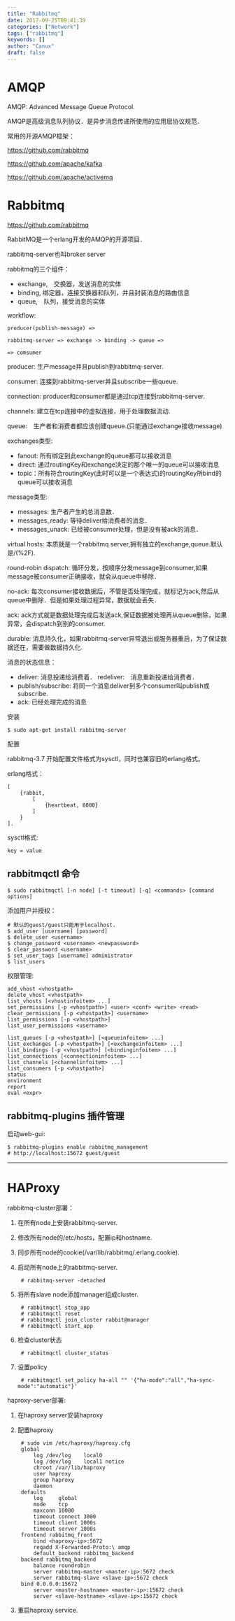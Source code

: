 ```yaml
---
title: "Rabbitmq"
date: 2017-09-25T09:41:39
categories: ["Network"]
tags: ["rabbitmq"]
keywords: []
author: "Canux"
draft: false
---
```


# AMQP

AMQP: Advanced Message Queue Protocol.

AMQP是高级消息队列协议．是异步消息传递所使用的应用层协议规范．

常用的开源AMQP框架：

<https://github.com/rabbitmq>

<https://github.com/apache/kafka>

<https://github.com/apache/activemq>

# Rabbitmq

<https://github.com/rabbitmq>

RabbitMQ是一个erlang开发的AMQP的开源项目．

rabbitmq-server也叫broker server

rabbitmq的三个组件：

* exchange,　交换器，发送消息的实体
* binding, 绑定器，连接交换器和队列，并且封装消息的路由信息
* queue,　队列，接受消息的实体

workflow:

    producer(publish-message) =>

    rabbitmq-server => exchange -> binding -> queue =>

    => comsumer

producer: 生产message并且publish到rabbitmq-server.

consumer: 连接到rabbitmq-server并且subscribe一些queue.

connection: producer和consumer都是通过tcp连接到rabbitmq-server.

channels: 建立在tcp连接中的虚拟连接，用于处理数据流动.

queue:　生产者和消费者都应该创建queue.(只能通过exchange接收message)

exchanges类型:

* fanout: 所有绑定到此exchange的queue都可以接收消息
* direct: 通过routingKey和exchange决定的那个唯一的queue可以接收消息
* topic：所有符合routingKey(此时可以是一个表达式)的routingKey所bind的queue可以接收消息

message类型:

* messages: 生产者产生的总消息数．
* messages_ready: 等待deliver给消费者的消息．
* messages_unack: 已经被consumer处理，但是没有被ack的消息．

virtual hosts: 本质就是一个rabbitmq server,拥有独立的exchange,queue.默认是/(%2F).

round-robin dispatch: 循环分发，按顺序分发message到consumer,如果message被consumer正确接收，就会从queue中移除．

no-ack: 每次consumer接收数据后，不管是否处理完成，就标记为ack,然后从queue中删除．但是如果处理过程异常，数据就会丢失．

ack: ack方式就是数据处理完成后发送ack,保证数据被处理再从queue删除，如果异常，会dispatch到别的consumer.

durable: 消息持久化，如果rabbitmq-server异常退出或服务器重启，为了保证数据还在，需要做数据持久化.

消息的状态信息：

* deliver: 消息投递给消费着．
  redeliver:　消息重新投递给消费者．
* publish/subscribe: 将同一个消息deliver到多个consumer叫publish或subscribe.
* ack: 已经处理完成的消息

安装

    $ sudo apt-get install rabbitmq-server

配置

rabbitmq-3.7 开始配置文件格式为sysctl，同时也兼容旧的erlang格式。

erlang格式：

    [
        {rabbit,
            [
                {heartbeat, 8000}
            ]
        }
    ].

sysctl格式:

    key = value

## rabbitmqctl 命令

    $ sudo rabbitmqctl [-n node] [-t timeout] [-q] <commands> [command options]

添加用户并授权：

    # 默认的guest/guest只能用于localhost.
    $ add_user [username] [password]
    $ delete_user <username>
    $ change_password <username> <newpassword>
    $ clear_password <username>
    $ set_user_tags [username] administrator
    $ list_users

权限管理:

    add_vhost <vhostpath>
    delete_vhost <vhostpath>
    list_vhosts [<vhostinfoitem> ...]
    set_permissions [-p <vhostpath>] <user> <conf> <write> <read>
    clear_permissions [-p <vhostpath>] <username>
    list_permissions [-p <vhostpath>]
    list_user_permissions <username>

    list_queues [-p <vhostpath>] [<queueinfoitem> ...]
    list_exchanges [-p <vhostpath>] [<exchangeinfoitem> ...]
    list_bindings [-p <vhostpath>] [<bindinginfoitem> ...]
    list_connections [<connectioninfoitem> ...]
    list_channels [<channelinfoitem> ...]
    list_consumers [-p <vhostpath>]
    status
    environment
    report
    eval <expr>

## rabbitmq-plugins 插件管理

启动web-gui:

    $ rabbitmq-plugins enable rabbitmq_management
    # http://localhost:15672 guest/guest

***

# HAProxy

rabbitmq-cluster部署：

1. 在所有node上安装rabbitmq-server.
2. 修改所有node的/etc/hosts，配置ip和hostname.
3. 同步所有node的cookie(/var/lib/rabbitmq/.erlang.cookie).
4. 启动所有node上的rabbitmq-server.

        # rabbitmq-server -detached

6. 将所有slave node添加manager组成cluster.

        # rabbitmqctl stop_app
        # rabbitmqctl reset
        # rabbitmqctl join_cluster rabbit@manager
        # rabbitmqctl start_app

7. 检查cluster状态

        # rabbitmqctl cluster_status

8. 设置policy

        # rabbitmqctl set_policy ha-all "" '{"ha-mode":"all","ha-sync-mode":"automatic"}'

haproxy-server部署:

1. 在haproxy server安装haproxy
2. 配置haproxy

        # sudo vim /etc/haproxy/haproxy.cfg
        global
            log /dev/log    local0
            log /dev/log    local1 notice
            chroot /var/lib/haproxy
            user haproxy
            group haproxy
            daemon
        defaults
            log     global
            mode    tcp
            maxconn 10000
            timeout connect 3000
            timeout client 1000s
            timeout server 1000s
        frontend rabbitmq_front
            bind <haproxy-ip>:5672
            reqadd X-Forwarded-Proto:\ amqp
            default_backend rabbitmq_backend
        backend rabbitmq_backend
            balance roundrobin
            server rabbitmq-master <master-ip>:5672 check
            server rabbitmq-slave <slave-ip>:5672 check
        bind 0.0.0.0:15672
            server <master-hostname> <master-ip>:15672 check
            server <slave-hostname> <slave-ip>:15672 check

3. 重启haproxy service.
